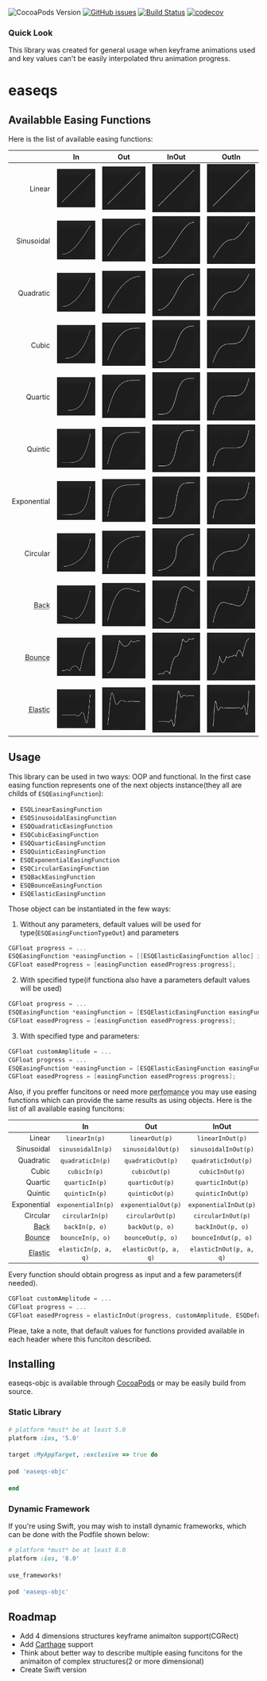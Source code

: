 ![CocoaPods Version](https://cocoapod-badges.herokuapp.com/v/easeqs-objc/badge.png) [![GitHub issues](https://img.shields.io/github/issues/nikburnt/easeqs-objc.svg)]() [![Build Status](https://travis-ci.org/nikburnt/easeqs-objc.svg?branch=master)](https://travis-ci.org/nikburnt/easeqs-objc) [![codecov](https://codecov.io/gh/nikburnt/easeqs-objc/branch/master/graph/badge.svg)](https://codecov.io/gh/nikburnt/easeqs-objc)

### Quick Look

This library was created for general usage when keyframe animations used and key values can't be easily interpolated thru animation progress.

# easeqs
## Availabble Easing Functions
Here is the list of available easing functions:

| | In | Out | InOut | OutIn |
| ------------: | :------------: | :------------: | :------------: | :------------: |
| Linear | ![](https://github.com/nikburnt/easeqs-objc/blob/master/Screenshots/linear.png?raw=true) | ![](https://github.com/nikburnt/easeqs-objc/blob/master/Screenshots/linear.png?raw=true) |![](https://github.com/nikburnt/easeqs-objc/blob/master/Screenshots/linear.png?raw=true) | ![](https://github.com/nikburnt/easeqs-objc/blob/master/Screenshots/linear.png?raw=true) |
| Sinusoidal | ![](https://github.com/nikburnt/easeqs-objc/blob/master/Screenshots/sin-in.png?raw=true) | ![](https://github.com/nikburnt/easeqs-objc/blob/master/Screenshots/sin-out.png?raw=true) | ![](https://github.com/nikburnt/easeqs-objc/blob/master/Screenshots/sin-inout.png?raw=true) | ![](https://github.com/nikburnt/easeqs-objc/blob/master/Screenshots/sin-outin.png?raw=true) |
| Quadratic | ![](https://github.com/nikburnt/easeqs-objc/blob/master/Screenshots/quad-in.png?raw=true) | ![](https://github.com/nikburnt/easeqs-objc/blob/master/Screenshots/quad-out.png?raw=true) | ![](https://github.com/nikburnt/easeqs-objc/blob/master/Screenshots/quad-inout.png?raw=true) | ![](https://github.com/nikburnt/easeqs-objc/blob/master/Screenshots/quad-outin.png?raw=true) |
| Cubic | ![](https://github.com/nikburnt/easeqs-objc/blob/master/Screenshots/cubic-in.png?raw=true) | ![](https://github.com/nikburnt/easeqs-objc/blob/master/Screenshots/cubic-out.png?raw=true) | ![](https://github.com/nikburnt/easeqs-objc/blob/master/Screenshots/cubic-inout.png?raw=true) | ![](https://github.com/nikburnt/easeqs-objc/blob/master/Screenshots/cubic-outin.png?raw=true) |
| Quartic | ![](https://github.com/nikburnt/easeqs-objc/blob/master/Screenshots/quart-in.png?raw=true) | ![](https://github.com/nikburnt/easeqs-objc/blob/master/Screenshots/quart-out.png?raw=true) | ![](https://github.com/nikburnt/easeqs-objc/blob/master/Screenshots/quart-inout.png?raw=true) | ![](https://github.com/nikburnt/easeqs-objc/blob/master/Screenshots/quart-outin.png?raw=true) |
| Quintic | ![](https://github.com/nikburnt/easeqs-objc/blob/master/Screenshots/quint-in.png?raw=true) | ![](https://github.com/nikburnt/easeqs-objc/blob/master/Screenshots/quint-out.png?raw=true) | ![](https://github.com/nikburnt/easeqs-objc/blob/master/Screenshots/quint-inout.png?raw=true) | ![](https://github.com/nikburnt/easeqs-objc/blob/master/Screenshots/quint-outin.png?raw=true) |
| Exponential | ![](https://github.com/nikburnt/easeqs-objc/blob/master/Screenshots/expo-in.png?raw=true) | ![](https://github.com/nikburnt/easeqs-objc/blob/master/Screenshots/expo-out.png?raw=true) | ![](https://github.com/nikburnt/easeqs-objc/blob/master/Screenshots/expo-inout.png?raw=true) | ![](https://github.com/nikburnt/easeqs-objc/blob/master/Screenshots/expo-outin.png?raw=true) |
| Circular | ![](https://github.com/nikburnt/easeqs-objc/blob/master/Screenshots/circ-in.png?raw=true) | ![](https://github.com/nikburnt/easeqs-objc/blob/master/Screenshots/circ-out.png?raw=true) | ![](https://github.com/nikburnt/easeqs-objc/blob/master/Screenshots/circ-inout.png?raw=true) | ![](https://github.com/nikburnt/easeqs-objc/blob/master/Screenshots/circ-outin.png?raw=true) |
| <abbr title="This easing function may be configured with overshoot value">Back</abbr> | ![](https://github.com/nikburnt/easeqs-objc/blob/master/Screenshots/back-in.png?raw=true) | ![](https://github.com/nikburnt/easeqs-objc/blob/master/Screenshots/back-out.png?raw=true) | ![](https://github.com/nikburnt/easeqs-objc/blob/master/Screenshots/back-inout.png?raw=true) | ![](https://github.com/nikburnt/easeqs-objc/blob/master/Screenshots/back-outin.png?raw=true) |
| <abbr title="This easing function may be configured with overshoot value">Bounce</abbr> | ![](https://github.com/nikburnt/easeqs-objc/blob/master/Screenshots/bounce-in.png?raw=true) | ![](https://github.com/nikburnt/easeqs-objc/blob/master/Screenshots/bounce-out.png?raw=true) | ![](https://github.com/nikburnt/easeqs-objc/blob/master/Screenshots/bounce-inout.png?raw=true) | ![](https://github.com/nikburnt/easeqs-objc/blob/master/Screenshots/bounce-outin.png?raw=true) |
| <abbr title="This easing function may be configured with amplitude and period value">Elastic</abbr> | ![](https://github.com/nikburnt/easeqs-objc/blob/master/Screenshots/elastic-in.png?raw=true) | ![](https://github.com/nikburnt/easeqs-objc/blob/master/Screenshots/elastic-out.png?raw=true) | ![](https://github.com/nikburnt/easeqs-objc/blob/master/Screenshots/elastic-inout.png?raw=true) | ![](https://github.com/nikburnt/easeqs-objc/blob/master/Screenshots/elastic-outin.png?raw=true) |

## Usage

This library can be used in two ways: OOP and functional. 
In the first case easing function represents one of the next objects instance(they all are childs of `ESQEasingFunction`):
- `ESQLinearEasingFunction`
- `ESQSinusoidalEasingFunction`
- `ESQQuadraticEasingFunction`
- `ESQCubicEasingFunction`
- `ESQQuarticEasingFunction`
- `ESQQuinticEasingFunction`
- `ESQExponentialEasingFunction`
- `ESQCircularEasingFunction`
- `ESQBackEasingFunction`
- `ESQBounceEasingFunction`
- `ESQElasticEasingFunction`

Those object can be instantiated in the few ways:
1. Without any parameters, default values will be used for type(`ESQEasingFunctionTypeOut`) and parameters
```objective-c
CGFloat progress = ...
ESQEasingFunction *easingFunction = [[ESQElasticEasingFunction alloc] init];
CGFloat easedProgress = [easingFunction easedProgress:progress];
```
2. With specified type(if functiona also have a parameters default values will be used)
```objective-c
CGFloat progress = ...
ESQEasingFunction *easingFunction = [ESQElasticEasingFunction easingFunctionWithType:ESQEasingFunctionTypeInOut];
CGFloat easedProgress = [easingFunction easedProgress:progress];
```
3. With specified type and parameters:
```objective-c
CGFloat customAmplitude = ...
CGFloat progress = ...
ESQEasingFunction *easingFunction = [ESQElasticEasingFunction easingFunctionWithType:ESQEasingFunctionTypeInOut amplitude:customAmplitude  period:ESQDefaultElasticPeriod];
CGFloat easedProgress = [easingFunction easedProgress:progress];
```

Also, if you preffer funcitons or need more <abbr title="Functions are ~8x faster than using objects!">perfomance</abbr> you may use easing functions which can provide the same results as using objects. Here is the list of all available easing funcitons:

| | In | Out | InOut | OutIn |
| ------------: | :------------: | :------------: | :------------: | :------------: |
| Linear | `linearIn(p)` | `linearOut(p)` | `linearInOut(p)` | `linearOutIn(p)` |
| Sinusoidal | `sinusoidalIn(p)` | `sinusoidalOut(p)` | `sinusoidalInOut(p)` | `sinusoidalOutIn(p)` |
| Quadratic | `quadraticIn(p)` | `quadraticOut(p)` | `quadraticInOut(p)` | `quadraticOutIn(p)` |
| Cubic | `cubicIn(p)` | `cubicOut(p)` | `cubicInOut(p)` | `cubicOutIn(p)` |
| Quartic | `quarticIn(p)` | `quarticOut(p)` | `quarticInOut(p)` | `quarticOutIn(p)` |
| Quintic | `quinticIn(p)` | `quinticOut(p)` | `quinticInOut(p)` | `quinticOutIn(p)` |
| Exponential | `exponentialIn(p)` | `exponentialOut(p)` | `exponentialInOut(p)` | `exponentialOutIn(p)` |
| Circular | `circularIn(p)` | `circularOut(p)` | `circularInOut(p)` | `circularOutIn(p)` |
| <abbr title="This easing function may be configured with overshoot value">Back</abbr> | `backIn(p, o)` | `backOut(p, o)` | `backInOut(p, o)` | `backOutIn(p, o)` |
| <abbr title="This easing function may be configured with overshoot value">Bounce</abbr> | `bounceIn(p, o)` | `bounceOut(p, o)` | `bounceInOut(p, o)` | `bounceOutIn(p, o)` |
| <abbr title="This easing function may be configured with amplitude and period value">Elastic</abbr> | `elasticIn(p, a, q)` | `elasticOut(p, a, q)` | `elasticInOut(p, a, q)` | `elasticOutIn(p, a, q)` |

Every function should obtain progress as input and a few parameters(if needed).
```objective-c
CGFloat customAmplitude = ...
CGFloat progress = ...
CGFloat easedProgress = elasticInOut(progress, customAmplitude, ESQDefaultElasticPeriod);
```

Pleae, take a note, that default values for functions provided available in each header where this funciton described.

## Installing
easeqs-objc is available through <a href="http://cocoapods.org/?q=eqseqs">CocoaPods</a> or may be easily build from source.

### Static Library

```ruby
# platform *must* be at least 5.0
platform :ios, '5.0'

target :MyAppTarget, :exclusive => true do

pod 'easeqs-objc'

end
```

### Dynamic Framework

If you're using Swift, you may wish to install dynamic frameworks, which can be done with the Podfile shown below: 

```ruby
# platform *must* be at least 8.0
platform :ios, '8.0'

use_frameworks!

pod 'easeqs-objc'
```

## Roadmap
- Add 4 dimensions structures keyframe animaiton support(CGRect)
- Add <a href="https://github.com/Carthage/Carthage">Carthage</a> support
- Think about better way to describe multiple easing funcitons for the animaiton of complex structures(2 or more dimensional)
- Create Swift version
